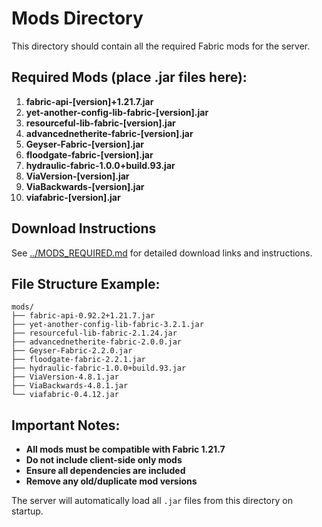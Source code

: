 # Mods Directory

This directory should contain all the required Fabric mods for the server.

## Required Mods (place .jar files here):

1. **fabric-api-[version]+1.21.7.jar**
2. **yet-another-config-lib-fabric-[version].jar**
3. **resourceful-lib-fabric-[version].jar**
4. **advancednetherite-fabric-[version].jar**
5. **Geyser-Fabric-[version].jar**
6. **floodgate-fabric-[version].jar**
7. **hydraulic-fabric-1.0.0+build.93.jar**
8. **ViaVersion-[version].jar**
9. **ViaBackwards-[version].jar**
10. **viafabric-[version].jar**

## Download Instructions

See [../MODS_REQUIRED.md](../MODS_REQUIRED.md) for detailed download links and instructions.

## File Structure Example:

```
mods/
├── fabric-api-0.92.2+1.21.7.jar
├── yet-another-config-lib-fabric-3.2.1.jar
├── resourceful-lib-fabric-2.1.24.jar
├── advancednetherite-fabric-2.0.0.jar
├── Geyser-Fabric-2.2.0.jar
├── floodgate-fabric-2.2.1.jar
├── hydraulic-fabric-1.0.0+build.93.jar
├── ViaVersion-4.8.1.jar
├── ViaBackwards-4.8.1.jar
└── viafabric-0.4.12.jar
```

## Important Notes:

- **All mods must be compatible with Fabric 1.21.7**
- **Do not include client-side only mods**
- **Ensure all dependencies are included**
- **Remove any old/duplicate mod versions**

The server will automatically load all `.jar` files from this directory on startup.